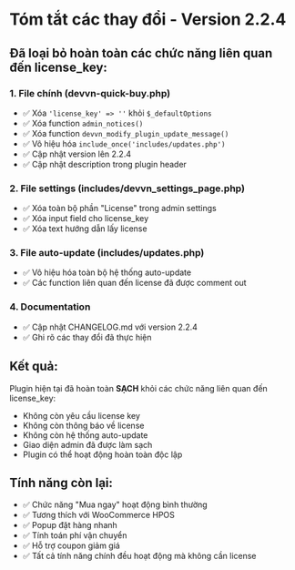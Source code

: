# Tóm tắt các thay đổi - Version 2.2.4

## Đã loại bỏ hoàn toàn các chức năng liên quan đến license_key:

### 1. File chính (devvn-quick-buy.php)

- ✅ Xóa `'license_key' => ''` khỏi `$_defaultOptions`
- ✅ Xóa function `admin_notices()`
- ✅ Xóa function `devvn_modify_plugin_update_message()`
- ✅ Vô hiệu hóa `include_once('includes/updates.php')`
- ✅ Cập nhật version lên 2.2.4
- ✅ Cập nhật description trong plugin header

### 2. File settings (includes/devvn_settings_page.php)

- ✅ Xóa toàn bộ phần "License" trong admin settings
- ✅ Xóa input field cho license_key
- ✅ Xóa text hướng dẫn lấy license

### 3. File auto-update (includes/updates.php)

- ✅ Vô hiệu hóa toàn bộ hệ thống auto-update
- ✅ Các function liên quan đến license đã được comment out

### 4. Documentation

- ✅ Cập nhật CHANGELOG.md với version 2.2.4
- ✅ Ghi rõ các thay đổi đã thực hiện

## Kết quả:

Plugin hiện tại đã hoàn toàn **SẠCH** khỏi các chức năng liên quan đến license_key:

- Không còn yêu cầu license key
- Không còn thông báo về license
- Không còn hệ thống auto-update
- Giao diện admin đã được làm sạch
- Plugin có thể hoạt động hoàn toàn độc lập

## Tính năng còn lại:

- ✅ Chức năng "Mua ngay" hoạt động bình thường
- ✅ Tương thích với WooCommerce HPOS
- ✅ Popup đặt hàng nhanh
- ✅ Tính toán phí vận chuyển
- ✅ Hỗ trợ coupon giảm giá
- ✅ Tất cả tính năng chính đều hoạt động mà không cần license
